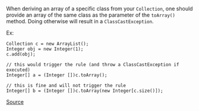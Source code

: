When deriving an array of a specific class from your `Collection`, one should provide an array of the same class as the parameter of the `toArray()` method.
Doing otherwise will result in a `ClassCastException`.

Ex:

```
Collection c = new ArrayList();
Integer obj = new Integer(1);
c.add(obj);

// this would trigger the rule (and throw a ClassCastException if executed)
Integer[] a = (Integer [])c.toArray();

// this is fine and will not trigger the rule
Integer[] b = (Integer [])c.toArray(new Integer[c.size()]);
```


[Source](http://pmd.sourceforge.net/pmd-5.3.2/pmd-java/rules/java/basic.html#ClassCastExceptionWithToArray)
